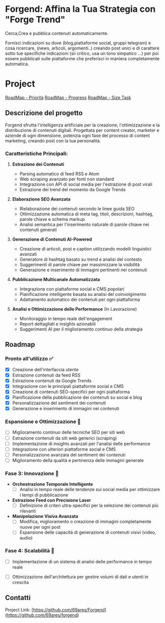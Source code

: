 # Forgend: Affina la Tua Strategia con "Forge Trend"
Cerca,Crea e pubblica contenuti automaticamente.

Fornisci indicazioni su dove (blog,piattaforme social, gruppi telegram) e cosa ricercare, (news, articoli, argomenti..)  creando post unici e di carattere sotto tue specifiche indicazioni (sii critico, usa un tono simpatico ...) per poi essere pubblicati sulle piattaforme che preferisci in maniera completamente automatica.

# Project
[RoadMap - Priorità](https://github.com/users/69ares/projects/1)
[RoadMap - Progress](https://github.com/users/69ares/projects/2)
[RoadMap - Size Task](https://github.com/users/69ares/projects/6)


## Descrizione del progetto

Forgend sfrutta l'intelligenza artificiale per la creazione, l'ottimizzazione e la distribuzione di contenuti digitali. 
Progettata per content creator, marketer e aziende di ogni dimensione, potenzia ogni fase del processo di content marketing, creando post con la tua personalità.

### Caratteristiche Principali:

1. **Estrazione dei Contenuti**
   - Parsing automatico di feed RSS e Atom
   - Web scraping avanzato per fonti non standard
   - Integrazione con API di social media per l'estrazione di post virali
   - Estrazione dei trend del momento da Google Trends

2. **Elaborazione SEO Avanzata**
   - Rielaborazione dei contenuti secondo le linee guida SEO
   - Ottimizzazione automatica di meta tag, titoli, descrizioni, hashtag, parole chiave e schema markup
   - Analisi semantica per l'inserimento naturale di parole chiave nei contenuti generati

3. **Generazione di Contenuti AI-Powered**
   - Creazione di articoli, post e caption utilizzando modelli linguistici avanzati
   - Generatore di hashtag basato su trend e analisi del contesto
   - Suggerimenti di parole chiave per massimizzare la visibilità
   - Generazione e inserimento di immagini pertinenti nei contenuti

4. **Pubblicazione Multicanale Automatizzata**
   - Integrazione con piattaforme social e CMS popolari
   - Pianificazione intelligente basata su analisi del coinvolgimento
   - Adattamento automatico dei contenuti per ogni piattaforma

5. **Analisi e Ottimizzazione delle Performance** (In Lavorazione)
   - Monitoraggio in tempo reale dell'engagement
   - Report dettagliati e insights azionabili
   - Suggerimenti AI per il miglioramento continuo della strategia

## Roadmap

### Pronto all'utilizzo ✅

- [x] Creazione dell'interfaccia utente
- [x] Estrazione contenuti da feed RSS
- [x] Estrazione contenuti da Google Trends
- [x] Integrazione con le principali piattaforme social e CMS
- [x] Creazione di contenuti SEO-specifici per ogni piattaforma
- [x] Pianificazione della pubblicazione dei contenuti su social e blog
- [x] Personalizzazione del sentiment dei contenuti
- [x] Generazione e inserimento di immagini nei contenuti

### Espansione e Ottimizzazione 🚀

- [ ] Miglioramento continuo delle tecniche SEO per siti web
- [ ] Estrazione contenuti da siti web generici (scraping)
- [ ] Implementazione di insights avanzati per l'analisi delle performance
- [ ] Integrazione con ulteriori piattaforme social e CMS
- [ ] Personalizzazione avanzata del sentiment dei contenuti
- [ ] Miglioramento della qualità e pertinenza delle immagini generate

### Fase 3: Innovazione 🔮

- **Orchestrazione Temporale Intelligente**
  - [ ] Analisi in tempo reale delle tendenze sui social media per ottimizzare i tempi di pubblicazione
- **Estrazione Feed con Precisione Laser**
  - [ ] Definizione di criteri ultra-specifici per la selezione dei contenuti più rilevanti
- **Manipolazione Visiva Avanzata**
  - [ ] Modifica, miglioramento o creazione di immagini completamente nuove per ogni post
  - [ ] Espansione delle capacità di generazione di contenuti visivi (video, audio)

### Fase 4: Scalabilità 🚀

- [ ] Implementazione di un sistema di analisi delle performance in tempo reale
- [ ] Ottimizzazione dell'architettura per gestire volumi di dati e utenti in crescita


## Contatti
Project Link: [https://github.com/69ares/Forgend] (https://github.com/69ares/forgend)
